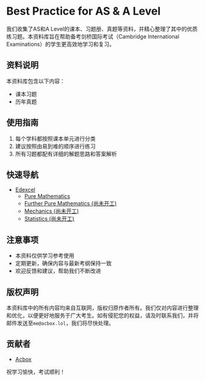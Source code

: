 # Best Practice for AS & A Level

我们收集了AS和A Level的课本、习题册、真题等资料，并精心整理了其中的优质练习题。本资料库旨在帮助备考剑桥国际考试（Cambridge International Examinations）的学生更高效地学习和复习。

## 资料说明

本资料库包含以下内容：
- 课本习题
- 历年真题

## 使用指南

1. 每个学科都按照课本单元进行分类
2. 建议按照由易到难的顺序进行练习
3. 所有习题都配有详细的解题思路和答案解析

## 快速导航

- [Edexcel](./edexcel/README.md)
  - [Pure Mathematics](./edexcel/pure-mathematics/README.md)
  - [Further Pure Mathematics (尚未开工)](./edexcel/further-pure-mathematics/README.md)
  - [Mechanics (尚未开工)](./edexcel/mechanics/README.md)
  - [Statistics (尚未开工)](./edexcel/statistics/README.md)

## 注意事项

- 本资料仅供学习参考使用
- 定期更新，确保内容与最新考纲保持一致
- 欢迎反馈和建议，帮助我们不断改进

## 版权声明

本资料库中的所有内容均来自互联网，版权归原作者所有。我们仅对内容进行整理和优化，以便更好地服务于广大考生。如有侵犯您的权益，请及时联系我们，并将邮件发送至`me@acbox.lol`，我们将尽快处理。

## 贡献者

- [Acbox](https://github.com/sheepbox8646)

祝学习愉快，考试顺利！
